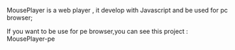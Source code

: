 MousePlayer is a web player , it develop with Javascript and be used for pc browser;

If you want to be use for pe browser,you can see this project : MousePlayer-pe